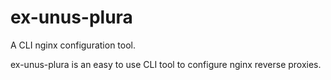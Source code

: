 # ex-unus-plura
A CLI nginx configuration tool.

ex-unus-plura is an easy to use CLI tool to configure nginx reverse proxies.
